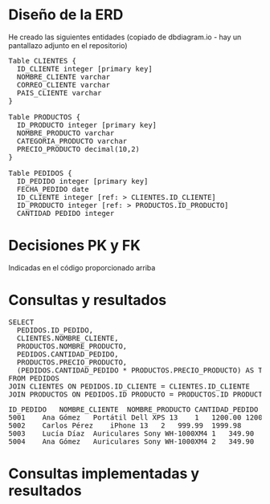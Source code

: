 # Diseño de la ERD #
He creado las siguientes entidades (copiado de dbdiagram.io - hay un pantallazo adjunto en el repositorio)  
<pre>
Table CLIENTES {  
  ID_CLIENTE integer [primary key]  
  NOMBRE_CLIENTE varchar  
  CORREO_CLIENTE varchar  
  PAIS_CLIENTE varchar  
}  
  
Table PRODUCTOS {  
  ID_PRODUCTO integer [primary key]  
  NOMBRE_PRODUCTO varchar  
  CATEGORIA_PRODUCTO varchar  
  PRECIO_PRODUCTO decimal(10,2)  
}  
  
Table PEDIDOS {  
  ID_PEDIDO integer [primary key]  
  FECHA_PEDIDO date  
  ID_CLIENTE integer [ref: > CLIENTES.ID_CLIENTE]  
  ID_PRODUCTO integer [ref: > PRODUCTOS.ID_PRODUCTO]  
  CANTIDAD_PEDIDO integer  
</pre>
  # Decisiones PK y FK #
  Indicadas en el código proporcionado arriba  
  # Consultas y resultados # 
  <pre>
SELECT
  PEDIDOS.ID_PEDIDO,
  CLIENTES.NOMBRE_CLIENTE,
  PRODUCTOS.NOMBRE_PRODUCTO,
  PEDIDOS.CANTIDAD_PEDIDO,
  PRODUCTOS.PRECIO_PRODUCTO,
  (PEDIDOS.CANTIDAD_PEDIDO * PRODUCTOS.PRECIO_PRODUCTO) AS Total
FROM PEDIDOS
JOIN CLIENTES ON PEDIDOS.ID_CLIENTE = CLIENTES.ID_CLIENTE
JOIN PRODUCTOS ON PEDIDOS.ID_PRODUCTO = PRODUCTOS.ID_PRODUCTO
</pre>
<pre>
ID_PEDIDO	NOMBRE_CLIENTE	NOMBRE_PRODUCTO	CANTIDAD_PEDIDO	PRECIO_PRODUCTO	TOTAL
5001	Ana Gómez	Portátil Dell XPS 13	1	1200.00	1200.00
5002	Carlos Pérez	iPhone 13	2	999.99	1999.98
5003	Lucía Díaz	Auriculares Sony WH-1000XM4	1	349.90	349.90
5004	Ana Gómez	Auriculares Sony WH-1000XM4	2	349.90	699.80
</pre>
  # Consultas implementadas y resultados #
  
